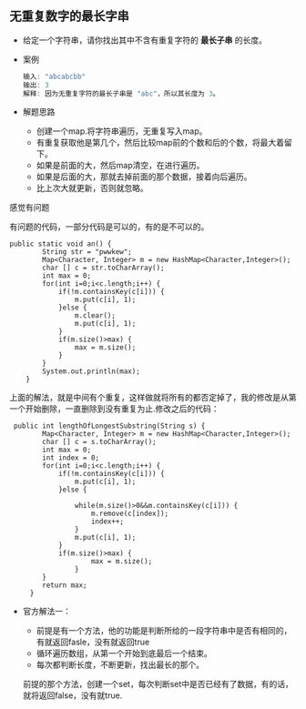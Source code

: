 ## 无重复数字的最长字串

- 给定一个字符串，请你找出其中不含有重复字符的 **最长子串** 的长度。

- 案例

  ```java
  输入: "abcabcbb"
  输出: 3 
  解释: 因为无重复字符的最长子串是 "abc"，所以其长度为 3。
  ```

  

- 解题思路

  - 创建一个map.将字符串遍历，无重复写入map。
  - 有重复获取他是第几个，然后比较map前的个数和后的个数，将最大着留下。
  - 如果是前面的大，然后map清空，在进行遍历。
  - 如果是后面的大，那就去掉前面的那个数据，接着向后遍历。
  - 比上次大就更新，否则就忽略。

感觉有问题

有问题的代码，一部分代码是可以的，有的是不可以的。

```
public static void an() {
		String str = "pwwkew";
		Map<Character, Integer> m = new HashMap<Character,Integer>();
		char [] c = str.toCharArray();
		int max = 0;
		for(int i=0;i<c.length;i++) {
			if(!m.containsKey(c[i])) {
				m.put(c[i], 1);
			}else {
				m.clear();
				m.put(c[i], 1);
			}
			if(m.size()>max) {
				max = m.size();
			}
		}
		System.out.println(max);
	}
```



上面的解法，就是中间有个重复，这样做就将所有的都否定掉了，我的修改是从第一个开始删除，一直删除到没有重复为止.修改之后的代码：

```
 public int lengthOfLongestSubstring(String s) {
		Map<Character, Integer> m = new HashMap<Character,Integer>();
		char [] c = s.toCharArray();
		int max = 0;
        int index = 0;
		for(int i=0;i<c.length;i++) {
			if(!m.containsKey(c[i])) {
				m.put(c[i], 1);
			}else {
				
				while(m.size()>0&&m.containsKey(c[i])) {
					m.remove(c[index]);
					index++;
				}
                m.put(c[i], 1);
			}
			if(m.size()>max) {
					max = m.size();
				}
		}
		return max;
	 }
```





- 官方解法一：

  - 前提是有一个方法，他的功能是判断所给的一段字符串中是否有相同的，有就返回fasle，没有就返回true
  - 循环遍历数组，从第一个开始到底最后一个结束。
  - 每次都判断长度，不断更新，找出最长的那个。

  前提的那个方法，创建一个set，每次判断set中是否已经有了数据，有的话，就将返回false，没有就true.